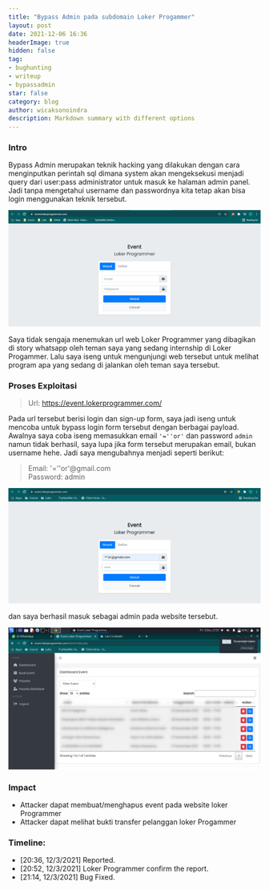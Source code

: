 ```yaml
---
title: "Bypass Admin pada subdomain Loker Progammer"
layout: post
date: 2021-12-06 16:36
headerImage: true
hidden: false
tag:
- bughunting
- writeup
- bypassadmin
star: false
category: blog
author: wicaksonoindra
description: Markdown summary with different options
---
```


### Intro
Bypass Admin merupakan teknik hacking yang dilakukan dengan cara menginputkan perintah sql dimana system akan mengeksekusi menjadi query dari user:pass administrator untuk masuk ke halaman admin panel. Jadi tanpa mengetahui username dan passwordnya kita tetap akan bisa login menggunakan teknik tersebut.

![website](/assets/images/blog/1-bypassadmin-lokerprogrammer/bypassadmin-lokerprogrammer-1.png)

Saya tidak sengaja menemukan url web Loker Programmer yang dibagikan di story whatsapp oleh teman saya yang sedang internship di Loker Progammer. Lalu saya iseng untuk mengunjungi web tersebut untuk melihat program apa yang sedang di jalankan oleh teman saya tersebut.

### Proses Exploitasi
> Url: https://event.lokerprogrammer.com/

Pada url tersebut berisi login dan sign-up form, saya jadi iseng untuk mencoba untuk bypass login form tersebut dengan berbagai payload. Awalnya saya coba iseng memasukkan email `'=''or'` dan password `admin` namun tidak berhasil, saya lupa jika form tersebut merupakan email, bukan username hehe. Jadi saya mengubahnya menjadi seperti berikut:
> Email: '=''or'@gmail.com <br>
Password: admin

![payload](/assets/images/blog/1-bypassadmin-lokerprogrammer/bypassadmin-lokerprogrammer-2.png)

dan saya berhasil masuk sebagai admin pada website tersebut.

![admin](/assets/images/blog/1-bypassadmin-lokerprogrammer/bypassadmin-lokerprogrammer-3.png)

### Impact
- Attacker dapat membuat/menghapus event pada website loker Programmer
- Attacker dapat melihat bukti transfer pelanggan loker Progammer

### Timeline:
- [20:36, 12/3/2021] Reported.
- [20:52, 12/3/2021] Loker Programmer confirm the report.
- [21:14, 12/3/2021] Bug Fixed.
